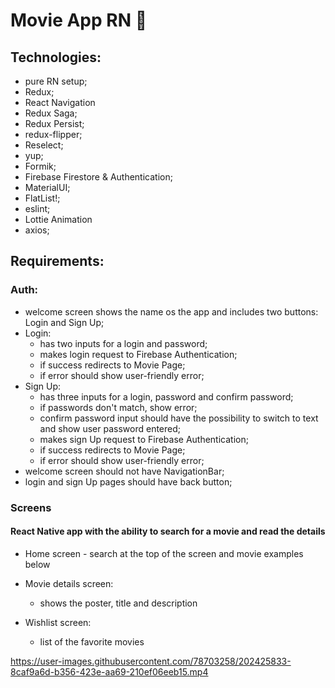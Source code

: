 # Movie App RN 🎥

## Technologies:

- pure RN setup;
- Redux;
- React Navigation
- Redux Saga;
- Redux Persist;
- redux-flipper;
- Reselect;
- yup;
- Formik;
- Firebase Firestore & Authentication;
- MaterialUI;
- FlatList!;
- eslint;
- Lottie Animation
- axios;

## Requirements:

### Auth:
 - welcome screen shows the name os the app and includes two buttons: Login and Sign Up;
 - Login:
    - has two inputs for a login and password; 
    - makes login request to Firebase Authentication;
    - if success redirects to Movie Page;
    - if error should show user-friendly error; 
 - Sign Up:
    - has three inputs for a login, password and confirm password;
    - if passwords don't match, show error;
    - confirm password input should have the possibility to switch to text and show user password entered;
    - makes sign Up request to Firebase Authentication;
    - if success redirects to Movie Page;
    - if error should show user-friendly error; 
 - welcome screen should not have NavigationBar;
 - login and sign Up pages should have back button;
    
 ### Screens
 #### React Native app with the ability to search for a movie and read the details

- Home screen - search at the top of the screen and movie examples below

- Movie details screen:
  - shows the poster, title and description

- Wishlist screen:
  - list of the favorite movies
 

https://user-images.githubusercontent.com/78703258/202425833-8caf9a6d-b356-423e-aa69-210ef06eeb15.mp4

